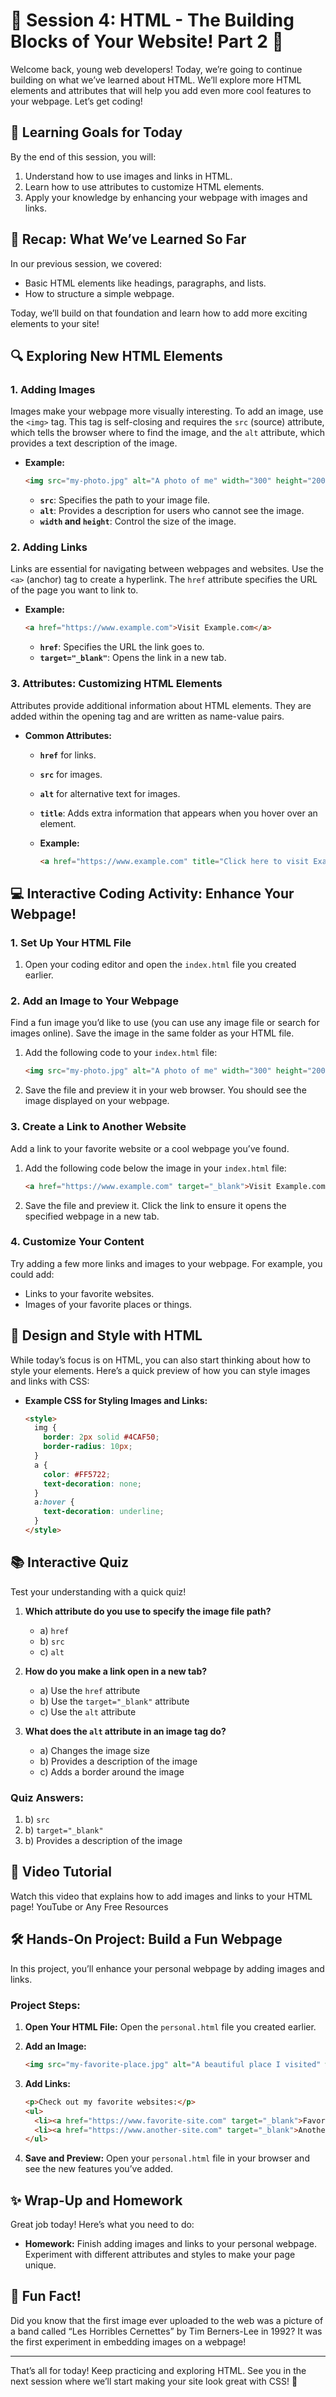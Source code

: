 # 🌟 Session 4: HTML - The Building Blocks of Your Website! Part 2 🧱

Welcome back, young web developers! Today, we’re going to continue building on what we’ve learned about HTML. We’ll explore more HTML elements and attributes that will help you add even more cool features to your webpage. Let’s get coding!

## 🎯 **Learning Goals for Today**

By the end of this session, you will:
1. Understand how to use images and links in HTML.
2. Learn how to use attributes to customize HTML elements.
3. Apply your knowledge by enhancing your webpage with images and links.

## 📖 **Recap: What We’ve Learned So Far**

In our previous session, we covered:
- Basic HTML elements like headings, paragraphs, and lists.
- How to structure a simple webpage.

Today, we’ll build on that foundation and learn how to add more exciting elements to your site!

## 🔍 **Exploring New HTML Elements**

### **1. Adding Images**

Images make your webpage more visually interesting. To add an image, use the `<img>` tag. This tag is self-closing and requires the `src` (source) attribute, which tells the browser where to find the image, and the `alt` attribute, which provides a text description of the image.

- **Example:**

  ```html
  <img src="my-photo.jpg" alt="A photo of me" width="300" height="200">
  ```

  - **`src`**: Specifies the path to your image file.
  - **`alt`**: Provides a description for users who cannot see the image.
  - **`width` and `height`**: Control the size of the image.

### **2. Adding Links**

Links are essential for navigating between webpages and websites. Use the `<a>` (anchor) tag to create a hyperlink. The `href` attribute specifies the URL of the page you want to link to.

- **Example:**

  ```html
  <a href="https://www.example.com">Visit Example.com</a>
  ```

  - **`href`**: Specifies the URL the link goes to.
  - **`target="_blank"`**: Opens the link in a new tab.

### **3. Attributes: Customizing HTML Elements**

Attributes provide additional information about HTML elements. They are added within the opening tag and are written as name-value pairs.

- **Common Attributes:**
  - **`href`** for links.
  - **`src`** for images.
  - **`alt`** for alternative text for images.
  - **`title`**: Adds extra information that appears when you hover over an element.

  - **Example:**

    ```html
    <a href="https://www.example.com" title="Click here to visit Example.com" target="_blank">Visit Example.com</a>
    ```

## 💻 **Interactive Coding Activity: Enhance Your Webpage!**

### **1. Set Up Your HTML File**

1. Open your coding editor and open the `index.html` file you created earlier.

### **2. Add an Image to Your Webpage**

Find a fun image you’d like to use (you can use any image file or search for images online). Save the image in the same folder as your HTML file.

1. Add the following code to your `index.html` file:

    ```html
    <img src="my-photo.jpg" alt="A photo of me" width="300" height="200">
    ```

2. Save the file and preview it in your web browser. You should see the image displayed on your webpage.

### **3. Create a Link to Another Website**

Add a link to your favorite website or a cool webpage you’ve found.

1. Add the following code below the image in your `index.html` file:

    ```html
    <a href="https://www.example.com" target="_blank">Visit Example.com</a>
    ```

2. Save the file and preview it. Click the link to ensure it opens the specified webpage in a new tab.

### **4. Customize Your Content**

Try adding a few more links and images to your webpage. For example, you could add:
- Links to your favorite websites.
- Images of your favorite places or things.

## 🎨 **Design and Style with HTML**

While today’s focus is on HTML, you can also start thinking about how to style your elements. Here’s a quick preview of how you can style images and links with CSS:

- **Example CSS for Styling Images and Links:**

  ```html
  <style>
    img {
      border: 2px solid #4CAF50;
      border-radius: 10px;
    }
    a {
      color: #FF5722;
      text-decoration: none;
    }
    a:hover {
      text-decoration: underline;
    }
  </style>
  ```

## 📚 **Interactive Quiz**

Test your understanding with a quick quiz!

1. **Which attribute do you use to specify the image file path?**
    - a) `href`
    - b) `src`
    - c) `alt`

2. **How do you make a link open in a new tab?**
    - a) Use the `href` attribute
    - b) Use the `target="_blank"` attribute
    - c) Use the `alt` attribute

3. **What does the `alt` attribute in an image tag do?**
    - a) Changes the image size
    - b) Provides a description of the image
    - c) Adds a border around the image

### **Quiz Answers:**

1. b) `src`
2. b) `target="_blank"`
3. b) Provides a description of the image

## 🎥 **Video Tutorial**

Watch this video that explains how to add images and links to your HTML page! YouTube or Any Free Resources

## 🛠️ **Hands-On Project: Build a Fun Webpage**

In this project, you’ll enhance your personal webpage by adding images and links.

### **Project Steps:**

1. **Open Your HTML File:** Open the `personal.html` file you created earlier.
2. **Add an Image:**

    ```html
    <img src="my-favorite-place.jpg" alt="A beautiful place I visited" width="400" height="250">
    ```

3. **Add Links:**

    ```html
    <p>Check out my favorite websites:</p>
    <ul>
      <li><a href="https://www.favorite-site.com" target="_blank">Favorite Site</a></li>
      <li><a href="https://www.another-site.com" target="_blank">Another Site</a></li>
    </ul>
    ```

4. **Save and Preview:** Open your `personal.html` file in your browser and see the new features you’ve added.

## ✨ **Wrap-Up and Homework**

Great job today! Here’s what you need to do:

- **Homework:** Finish adding images and links to your personal webpage. Experiment with different attributes and styles to make your page unique.

## 🚀 **Fun Fact!**

Did you know that the first image ever uploaded to the web was a picture of a band called “Les Horribles Cernettes” by Tim Berners-Lee in 1992? It was the first experiment in embedding images on a webpage!

---

That’s all for today! Keep practicing and exploring HTML. See you in the next session where we’ll start making your site look great with CSS! 🎉

